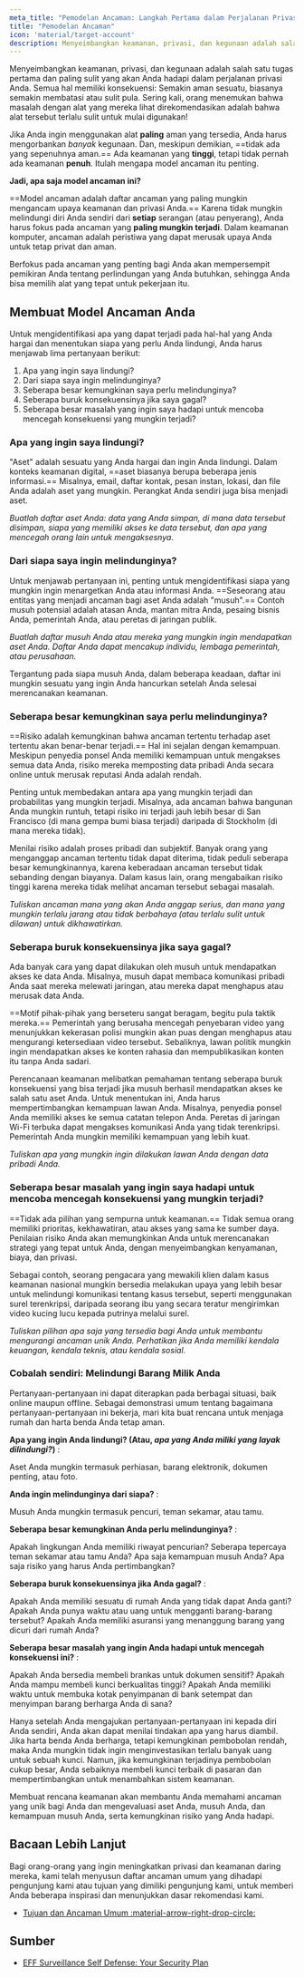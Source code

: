 ```yaml
---
meta_title: "Pemodelan Ancaman: Langkah Pertama dalam Perjalanan Privasi Anda - Privacy Guides"
title: "Pemodelan Ancaman"
icon: 'material/target-account'
description: Menyeimbangkan keamanan, privasi, dan kegunaan adalah salah satu tugas pertama dan paling sulit yang akan Anda hadapi dalam perjalanan privasi Anda.
---
```


Menyeimbangkan keamanan, privasi, dan kegunaan adalah salah satu tugas pertama dan paling sulit yang akan Anda hadapi dalam perjalanan privasi Anda. Semua hal memiliki konsekuensi: Semakin aman sesuatu, biasanya semakin membatasi atau sulit pula. Sering kali, orang menemukan bahwa masalah dengan alat yang mereka lihat direkomendasikan adalah bahwa alat tersebut terlalu sulit untuk mulai digunakan!

Jika Anda ingin menggunakan alat **paling** aman yang tersedia, Anda harus mengorbankan *banyak* kegunaan. Dan, meskipun demikian, ==tidak ada yang sepenuhnya aman.== Ada keamanan yang **tinggi**, tetapi tidak pernah ada keamanan **penuh**. Itulah mengapa model ancaman itu penting.

**Jadi, apa saja model ancaman ini?**

==Model ancaman adalah daftar ancaman yang paling mungkin mengancam upaya keamanan dan privasi Anda.== Karena tidak mungkin melindungi diri Anda sendiri dari **setiap** serangan (atau penyerang), Anda harus fokus pada ancaman yang **paling mungkin terjadi**. Dalam keamanan komputer, ancaman adalah peristiwa yang dapat merusak upaya Anda untuk tetap privat dan aman.

Berfokus pada ancaman yang penting bagi Anda akan mempersempit pemikiran Anda tentang perlindungan yang Anda butuhkan, sehingga Anda bisa memilih alat yang tepat untuk pekerjaan itu.

## Membuat Model Ancaman Anda

Untuk mengidentifikasi apa yang dapat terjadi pada hal-hal yang Anda hargai dan menentukan siapa yang perlu Anda lindungi, Anda harus menjawab lima pertanyaan berikut:

1. Apa yang ingin saya lindungi?
2. Dari siapa saya ingin melindunginya?
3. Seberapa besar kemungkinan saya perlu melindunginya?
4. Seberapa buruk konsekuensinya jika saya gagal?
5. Seberapa besar masalah yang ingin saya hadapi untuk mencoba mencegah konsekuensi yang mungkin terjadi?

### Apa yang ingin saya lindungi?

"Aset" adalah sesuatu yang Anda hargai dan ingin Anda lindungi. Dalam konteks keamanan digital, ==aset biasanya berupa beberapa jenis informasi.== Misalnya, email, daftar kontak, pesan instan, lokasi, dan file Anda adalah aset yang mungkin. Perangkat Anda sendiri juga bisa menjadi aset.

*Buatlah daftar aset Anda: data yang Anda simpan, di mana data tersebut disimpan, siapa yang memiliki akses ke data tersebut, dan apa yang mencegah orang lain untuk mengaksesnya.*

### Dari siapa saya ingin melindunginya?

Untuk menjawab pertanyaan ini, penting untuk mengidentifikasi siapa yang mungkin ingin menargetkan Anda atau informasi Anda. ==Seseorang atau entitas yang menjadi ancaman bagi aset Anda adalah "musuh".== Contoh musuh potensial adalah atasan Anda, mantan mitra Anda, pesaing bisnis Anda, pemerintah Anda, atau peretas di jaringan publik.

*Buatlah daftar musuh Anda atau mereka yang mungkin ingin mendapatkan aset Anda. Daftar Anda dapat mencakup individu, lembaga pemerintah, atau perusahaan.*

Tergantung pada siapa musuh Anda, dalam beberapa keadaan, daftar ini mungkin sesuatu yang ingin Anda hancurkan setelah Anda selesai merencanakan keamanan.

### Seberapa besar kemungkinan saya perlu melindunginya?

==Risiko adalah kemungkinan bahwa ancaman tertentu terhadap aset tertentu akan benar-benar terjadi.== Hal ini sejalan dengan kemampuan. Meskipun penyedia ponsel Anda memiliki kemampuan untuk mengakses semua data Anda, risiko mereka memposting data pribadi Anda secara online untuk merusak reputasi Anda adalah rendah.

Penting untuk membedakan antara apa yang mungkin terjadi dan probabilitas yang mungkin terjadi. Misalnya, ada ancaman bahwa bangunan Anda mungkin runtuh, tetapi risiko ini terjadi jauh lebih besar di San Francisco (di mana gempa bumi biasa terjadi) daripada di Stockholm (di mana mereka tidak).

Menilai risiko adalah proses pribadi dan subjektif. Banyak orang yang menganggap ancaman tertentu tidak dapat diterima, tidak peduli seberapa besar kemungkinannya, karena keberadaan ancaman tersebut tidak sebanding dengan biayanya. Dalam kasus lain, orang mengabaikan risiko tinggi karena mereka tidak melihat ancaman tersebut sebagai masalah.

*Tuliskan ancaman mana yang akan Anda anggap serius, dan mana yang mungkin terlalu jarang atau tidak berbahaya (atau terlalu sulit untuk dilawan) untuk dikhawatirkan.*

### Seberapa buruk konsekuensinya jika saya gagal?

Ada banyak cara yang dapat dilakukan oleh musuh untuk mendapatkan akses ke data Anda. Misalnya, musuh dapat membaca komunikasi pribadi Anda saat mereka melewati jaringan, atau mereka dapat menghapus atau merusak data Anda.

==Motif pihak-pihak yang berseteru sangat beragam, begitu pula taktik mereka.== Pemerintah yang berusaha mencegah penyebaran video yang menunjukkan kekerasan polisi mungkin akan puas dengan menghapus atau mengurangi ketersediaan video tersebut. Sebaliknya, lawan politik mungkin ingin mendapatkan akses ke konten rahasia dan mempublikasikan konten itu tanpa Anda sadari.

Perencanaan keamanan melibatkan pemahaman tentang seberapa buruk konsekuensi yang bisa terjadi jika musuh berhasil mendapatkan akses ke salah satu aset Anda. Untuk menentukan ini, Anda harus mempertimbangkan kemampuan lawan Anda. Misalnya, penyedia ponsel Anda memiliki akses ke semua catatan telepon Anda. Peretas di jaringan Wi-Fi terbuka dapat mengakses komunikasi Anda yang tidak terenkripsi. Pemerintah Anda mungkin memiliki kemampuan yang lebih kuat.

*Tuliskan apa yang mungkin ingin dilakukan lawan Anda dengan data pribadi Anda.*

### Seberapa besar masalah yang ingin saya hadapi untuk mencoba mencegah konsekuensi yang mungkin terjadi?

==Tidak ada pilihan yang sempurna untuk keamanan.== Tidak semua orang memiliki prioritas, kekhawatiran, atau akses yang sama ke sumber daya. Penilaian risiko Anda akan memungkinkan Anda untuk merencanakan strategi yang tepat untuk Anda, dengan menyeimbangkan kenyamanan, biaya, dan privasi.

Sebagai contoh, seorang pengacara yang mewakili klien dalam kasus keamanan nasional mungkin bersedia melakukan upaya yang lebih besar untuk melindungi komunikasi tentang kasus tersebut, seperti menggunakan surel terenkripsi, daripada seorang ibu yang secara teratur mengirimkan video kucing lucu kepada putrinya melalui surel.

*Tuliskan pilihan apa saja yang tersedia bagi Anda untuk membantu mengurangi ancaman unik Anda. Perhatikan jika Anda memiliki kendala keuangan, kendala teknis, atau kendala sosial.*

### Cobalah sendiri: Melindungi Barang Milik Anda

Pertanyaan-pertanyaan ini dapat diterapkan pada berbagai situasi, baik online maupun offline. Sebagai demonstrasi umum tentang bagaimana pertanyaan-pertanyaan ini bekerja, mari kita buat rencana untuk menjaga rumah dan harta benda Anda tetap aman.

**Apa yang ingin Anda lindungi? (Atau, *apa yang Anda miliki yang layak dilindungi?*)**
:

Aset Anda mungkin termasuk perhiasan, barang elektronik, dokumen penting, atau foto.

**Anda ingin melindunginya dari siapa?**
:

Musuh Anda mungkin termasuk pencuri, teman sekamar, atau tamu.

**Seberapa besar kemungkinan Anda perlu melindunginya?**
:

Apakah lingkungan Anda memiliki riwayat pencurian? Seberapa tepercaya teman sekamar atau tamu Anda? Apa saja kemampuan musuh Anda? Apa saja risiko yang harus Anda pertimbangkan?

**Seberapa buruk konsekuensinya jika Anda gagal?**
:

Apakah Anda memiliki sesuatu di rumah Anda yang tidak dapat Anda ganti? Apakah Anda punya waktu atau uang untuk mengganti barang-barang tersebut? Apakah Anda memiliki asuransi yang menanggung barang yang dicuri dari rumah Anda?

**Seberapa besar masalah yang ingin Anda hadapi untuk mencegah konsekuensi ini?**
:

Apakah Anda bersedia membeli brankas untuk dokumen sensitif? Apakah Anda mampu membeli kunci berkualitas tinggi? Apakah Anda memiliki waktu untuk membuka kotak penyimpanan di bank setempat dan menyimpan barang berharga Anda di sana?

Hanya setelah Anda mengajukan pertanyaan-pertanyaan ini kepada diri Anda sendiri, Anda akan dapat menilai tindakan apa yang harus diambil. Jika harta benda Anda berharga, tetapi kemungkinan pembobolan rendah, maka Anda mungkin tidak ingin menginvestasikan terlalu banyak uang untuk sebuah kunci. Namun, jika kemungkinan terjadinya pembobolan cukup besar, Anda sebaiknya membeli kunci terbaik di pasaran dan mempertimbangkan untuk menambahkan sistem keamanan.

Membuat rencana keamanan akan membantu Anda memahami ancaman yang unik bagi Anda dan mengevaluasi aset Anda, musuh Anda, dan kemampuan musuh Anda, serta kemungkinan risiko yang Anda hadapi.

## Bacaan Lebih Lanjut

Bagi orang-orang yang ingin meningkatkan privasi dan keamanan daring mereka, kami telah menyusun daftar ancaman umum yang dihadapi pengunjung kami atau tujuan yang dimiliki pengunjung kami, untuk memberi Anda beberapa inspirasi dan menunjukkan dasar rekomendasi kami.

- [Tujuan dan Ancaman Umum :material-arrow-right-drop-circle:](common-threats.md)

## Sumber

- [EFF Surveillance Self Defense: Your Security Plan](https://ssd.eff.org/en/module/your-security-plan)
